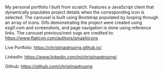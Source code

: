 My personal portfolio I built from scratch. Features a JavaScript client that dynamically populates project details when the corresponding icon is selected. The carousel is built using Bootstrap populated by looping through an array of icons. Gifs demonstrating the project were created using ezgif.com and screenshots, and page navigation is done using reference links. The carousel previous/next svgs are credited to: https://www.flaticon.com/authors/smashicons

Live Portfolio: https://christinaqtruong.github.io/ 

LinkedIn: https://www.linkedin.com/in/christinaqtruong/

Github: https://github.com/christinaqtruong




